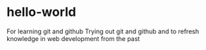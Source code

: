 # hello-world
For learning git and github
Trying out git and github and to refresh knowledge in web development from the past
